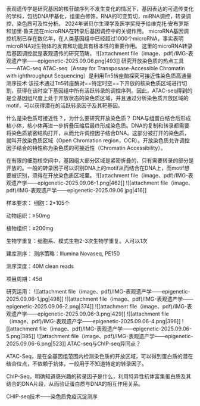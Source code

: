 表观遗传学是研究基因的核苷酸序列不发生变化的情况下，基因表达的可遗传变化的学科，包括DNA甲基化，组蛋白修饰，RNA的可变剪切，miRNA调控，转录调控，染色质可及性分析。
2024年诺贝尔生理学及医学奖授予给维克托·安布罗斯和加里·鲁夫昆在microRNA在转录后基因调控中的关键作用。
microRNA基因调控机制已存在数亿年，在人类基因组中已经超过1000个microRNA，事实表明microRNA对生物体的发育和功能具有根本性的重要作用。
这里的microRNA转录后基因调控就是表观遗传的研究范畴。
![[attachment file（image、pdf)/IMG-表观遗产学——epigenetic-2025.09.06.png|493]]
研究开放染色质的热点工具——ATAC-seq
ATAC-seq（Assay for Transposase-Accessible Chromatin with ighthroughput Sequencing）是利用Tn5转座酶探究可接近性染色质高通量测序技术
该技术通过Tn5转座酶对==特定时空==下开放的核染色质区域进行切割，获得在该时空下基因组中所有活跃转录的调控序列。因此，ATAC-seq得到的是全基因组尺度上处于开放状态的染色质区域，并且通过分析染色质开放区域的motif，可以获得潜在的活跃转录因子及其靶基因。

什么是染色质可接近性？，为什么要研究开放染色质？
DNA与组蛋白结合后形成核小体，核小体再进一步折叠压缩后最终形成染色质。DNA的复制和转录都需要将染色质紧密结构打开，从而允许调控因子结合DNA。这部分被打开的染色质，就叫开放染色质区域（Open Chromation region，OCR）。开放染色质允许调控因子结合的特性称为染色质的可接近性（Chromatin Accessibility）。

在有限的细胞核空间中，基因组大部分区域是紧密折叠的，只有需要转录的部分是开放的。一般的转录因子可以识别DNA上的motif从而结合在DNA上，而motif想要被识别，须得在开放染色质区域里。
![[attachment file（image、pdf)/IMG-表观遗产学——epigenetic-2025.09.06-1.png|462]]
![[attachment file（image、pdf)/IMG-表观遗产学——epigenetic-2025.09.06.jpg|416]]

样本要求：
细胞：2*105个

动物组织：≥50mg

植物组织：≥200mg

生物学重复：细胞系、模式生物2-3次生物学重复。人可以1次


建库测序：
测序策略：Illumina Novaseq, PE150

测序深度：40M clean reads

项目周期：45d

研究运用：
![[attachment file（image、pdf)/IMG-表观遗产学——epigenetic-2025.09.06-1.jpg|498]]
![[attachment file（image、pdf)/IMG-表观遗产学——epigenetic-2025.09.06-2.png|374]]
![[attachment file（image、pdf)/IMG-表观遗产学——epigenetic-2025.09.06-3.png|429]]
![[attachment file（image、pdf)/IMG-表观遗产学——epigenetic-2025.09.06-4.png|396]]
![[attachment file（image、pdf)/IMG-表观遗产学——epigenetic-2025.09.06-5.png|385]]
![[attachment file（image、pdf)/IMG-表观遗产学——epigenetic-2025.09.06-6.png|523]]
ATAC-seq与ChIP-seq异同点？

ATAC-Seq，是在全基因组范围内检测染色质的开放区域，可以得到蛋白质的潜在结合位点，不依赖于抗体，一般用于不知道特定的转录因子。

ChIP-Seq，明确知道感兴趣的转录因子是什么，利用特异性抗体富集蛋白质及其结合的DNA片段，从而验证蛋白质与DNA的相互作用关系。

CHIP-seq技术——染色质免疫沉淀测序
